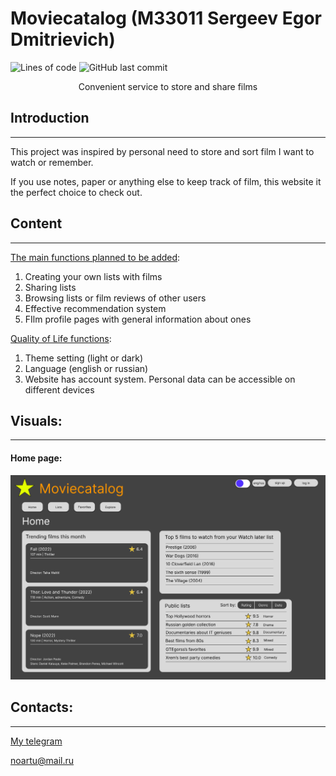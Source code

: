 Moviecatalog (M33011 Sergeev Egor Dmitrievich)
============
![Lines of code](https://img.shields.io/tokei/lines/GitHub/GTEgorss/GTEgorss_Web)
![GitHub last commit](https://img.shields.io/github/last-commit/GTEgorss/GTEgorss_Web)

<p style="text-align:center">Convenient service to store and share films</p>

Introduction
-------------
***
This project was inspired by personal need to store and sort 
film I want to watch or remember.

If you use notes, paper or anything else to keep track of 
film, this website it the perfect choice to check out.

Content
------------
---
<u>The main functions planned to be added</u>:
1) Creating your own lists with films
2) Sharing lists
3) Browsing lists or film reviews of other users
4) Effective recommendation system
5) FIlm profile pages with general information about ones

<u>Quality of Life functions</u>:
1. Theme setting (light or dark)
2. Language (english or russian)
3. Website has account system. Personal data can be 
accessible on different devices

Visuals:
-------
---
#### Home page:

![img_1.png](Content/img.png)

Contacts:
--------
---
[My telegram](https://t.me/GTEgorss)

<noartu@mail.ru>
